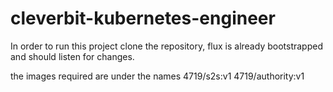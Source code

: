 # cleverbit-kubernetes-engineer


In order to run this project clone the repository, flux is already bootstrapped and should listen for changes.

the images required are under the names 
    4719/s2s:v1
    4719/authority:v1